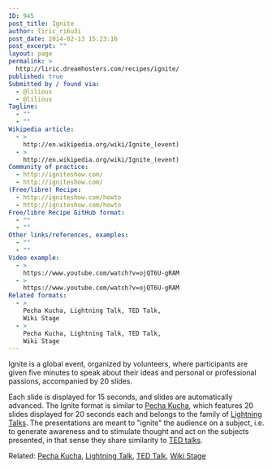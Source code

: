 ```yaml
---
ID: 945
post_title: Ignite
author: liric_ri6u3i
post_date: 2014-02-13 15:23:16
post_excerpt: ""
layout: page
permalink: >
  http://liric.dreamhosters.com/recipes/ignite/
published: true
Submitted by / found via:
  - @lilious
  - @lilious
Tagline:
  - ""
  - ""
Wikipedia article:
  - >
    http://en.wikipedia.org/wiki/Ignite_(event)
  - >
    http://en.wikipedia.org/wiki/Ignite_(event)
Community of practice:
  - http://igniteshow.com/
  - http://igniteshow.com/
(Free/libre) Recipe:
  - http://igniteshow.com/howto
  - http://igniteshow.com/howto
Free/libre Recipe GitHub format:
  - ""
  - ""
Other links/references, examples:
  - ""
  - ""
Video example:
  - >
    https://www.youtube.com/watch?v=ojQT6U-gRAM
  - >
    https://www.youtube.com/watch?v=ojQT6U-gRAM
Related formats:
  - >
    Pecha Kucha, Lightning Talk, TED Talk,
    Wiki Stage
  - >
    Pecha Kucha, Lightning Talk, TED Talk,
    Wiki Stage
---
```

Ignite is a global event, organized by volunteers, where participants are given five minutes to speak about their ideas and personal or professional passions, accompanied by 20 slides.

Each slide is displayed for 15 seconds, and slides are automatically advanced. The Ignite format is similar to <a title="Pecha Kucha" href="http://www.co-creative-recipes.cc/recipes/pecha-kucha/">Pecha Kucha</a>, which features 20 slides displayed for 20 seconds each and belongs to the family of <a title="Lightning Talk" href="http://www.co-creative-recipes.cc/recipes/lightning-talk/">Lightning Talks</a>. The presentations are meant to "ignite" the audience on a subject, i.e. to generate awareness and to stimulate thought and act on the subjects presented, in that sense they share similarity to <a title="TED talk" href="http://www.co-creative-recipes.cc/recipes/ted-talk/">TED talks</a>.

Related: <a title="Pecha Kucha" href="http://www.co-creative-recipes.cc/recipes/pecha-kucha/">Pecha Kucha</a>, <a title="Lightning Talk" href="http://www.co-creative-recipes.cc/recipes/lightning-talk/">Lightning Talk</a>, <a title="TED talk" href="http://www.co-creative-recipes.cc/recipes/ted-talk/">TED Talk</a>, <a title="Wiki Stage" href="http://www.co-creative-recipes.cc/recipes/wiki-stage/">Wiki Stage</a>